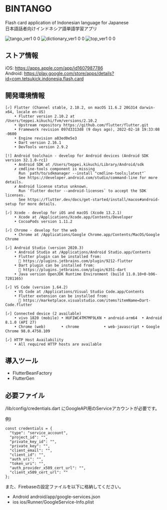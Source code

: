 # BINTANGO
Flash card application of Indonesian language for Japanese  
日本語話者向けインドネシア語単語学習アプリ  

![tango_ver1 0 0](https://user-images.githubusercontent.com/47769514/156931533-41fe312c-a344-47db-9e7e-2569fe937947.png)
![dictionary_ver1 0 0](https://user-images.githubusercontent.com/47769514/156931525-415779c9-e3f5-406a-bec0-591f3fc6326b.png)
![top_ver1 0 0](https://user-images.githubusercontent.com/47769514/156931537-ebce6387-c55f-4dbb-bab4-b0ab1c0a7c4e.png)


## ストア情報
iOS: https://apps.apple.com/app/id1607987786  
Android: https://play.google.com/store/apps/details?id=com.tetsukick.indonesia.flash.card  

## 開発環境情報

```
[✓] Flutter (Channel stable, 2.10.2, on macOS 11.6.2 20G314 darwin-x64, locale en-US)
    • Flutter version 2.10.2 at /Users/teppei.kikuchi/fvm/versions/2.10.2
    • Upstream repository https://github.com/flutter/flutter.git
    • Framework revision 097d3313d8 (9 days ago), 2022-02-18 19:33:08 -0600
    • Engine revision a83ed0e5e3
    • Dart version 2.16.1
    • DevTools version 2.9.2

[!] Android toolchain - develop for Android devices (Android SDK version 32.1.0-rc1)
    • Android SDK at /Users/teppei.kikuchi/Library/Android/sdk
    ✗ cmdline-tools component is missing
      Run `path/to/sdkmanager --install "cmdline-tools;latest"`
      See https://developer.android.com/studio/command-line for more details.
    ✗ Android license status unknown.
      Run `flutter doctor --android-licenses` to accept the SDK licenses.
      See https://flutter.dev/docs/get-started/install/macos#android-setup for more details.

[✓] Xcode - develop for iOS and macOS (Xcode 13.2.1)
    • Xcode at /Applications/Xcode.app/Contents/Developer
    • CocoaPods version 1.11.2

[✓] Chrome - develop for the web
    • Chrome at /Applications/Google Chrome.app/Contents/MacOS/Google Chrome

[✓] Android Studio (version 2020.3)
    • Android Studio at /Applications/Android Studio.app/Contents
    • Flutter plugin can be installed from:
      🔨 https://plugins.jetbrains.com/plugin/9212-flutter
    • Dart plugin can be installed from:
      🔨 https://plugins.jetbrains.com/plugin/6351-dart
    • Java version OpenJDK Runtime Environment (build 11.0.10+0-b96-7281165)

[✓] VS Code (version 1.64.2)
    • VS Code at /Applications/Visual Studio Code.app/Contents
    • Flutter extension can be installed from:
      🔨 https://marketplace.visualstudio.com/items?itemName=Dart-Code.flutter

[✓] Connected device (2 available)
    • vivo 1820 (mobile) • HUFIWC4TM7MF9LKN • android-arm64  • Android 8.1.0 (API 27)
    • Chrome (web)       • chrome           • web-javascript • Google Chrome 98.0.4758.109

[✓] HTTP Host Availability
    • All required HTTP hosts are available
```

## 導入ツール
- FlutterBeanFactory
- FlutterGen

## 必要ファイル
/lib/config/credentials.dart にGoogleAPI用のServiceアカウントが必要です。  

例)

```
const credentials = {
  "type": "service_account",
  "project_id": "",
  "private_key_id": "",
  "private_key": "",
  "client_email": "",
  "client_id": "",
  "auth_uri": "",
  "token_uri": "",
  "auth_provider_x509_cert_url": "",
  "client_x509_cert_url": ""
};
```

また、Firebaseの設定ファイルを以下に格納してください。  

- Android
  android/app/google-services.json  
- ios
  ios/Runner/GoogleService-Info.plist  
